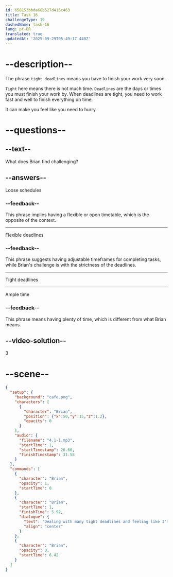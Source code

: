 ```yaml
---
id: 658153bbda68b527d415c463
title: Task 16
challengeType: 19
dashedName: task-16
lang: pt-BR
translated: true
updatedAt: '2025-09-29T05:49:17.440Z'
---
```


<!-- (Audio) Brian:Dealing with many tight deadlines and feeling like I'm rushing to complete tasks. -->

# --description--

The phrase `tight deadlines` means you have to finish your work very soon. 

`Tight` here means there is not much time. `Deadlines` are the days or times you must finish your work by. When deadlines are tight, you need to work fast and well to finish everything on time. 

It can make you feel like you need to hurry.

# --questions--

## --text--

What does Brian find challenging?

## --answers--

Loose schedules

### --feedback--

This phrase implies having a flexible or open timetable, which is the opposite of the context.

---

Flexible deadlines

### --feedback--

This phrase suggests having adjustable timeframes for completing tasks, while Brian's challenge is with the strictness of the deadlines.

---

Tight deadlines

---

Ample time

### --feedback--

This phrase means having plenty of time, which is different from what Brian means.

## --video-solution--

3

# --scene--

```json
{
  "setup": {
    "background": "cafe.png",
    "characters": [
      {
        "character": "Brian",
        "position": {"x":50,"y":15,"z":1.2},
        "opacity": 0
      }
    ],
    "audio": {
      "filename": "4.1-1.mp3",
      "startTime": 1,
      "startTimestamp": 26.66,
      "finishTimestamp": 31.58
    }
  },
  "commands": [
    {
      "character": "Brian",
      "opacity": 1,
      "startTime": 0
    },
    {
      "character": "Brian",
      "startTime": 1,
      "finishTime": 5.92,
      "dialogue": {
        "text": "Dealing with many tight deadlines and feeling like I'm rushing to complete tasks.",
        "align": "center"
      }
    },
    {
      "character": "Brian",
      "opacity": 0,
      "startTime": 6.42
    }
  ]
}
```
